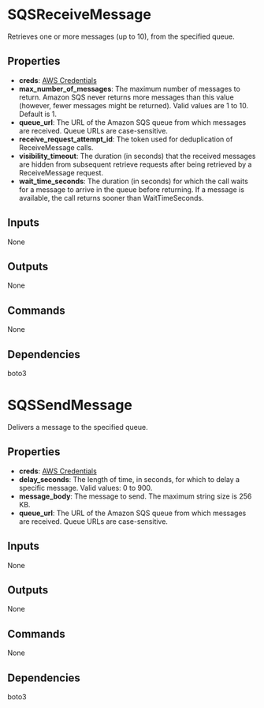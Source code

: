 SQSReceiveMessage
=================
Retrieves one or more messages (up to 10), from the specified queue.

Properties
----------
- **creds**: [AWS Credentials](http://boto3.readthedocs.io/en/latest/guide/configuration.html)
- **max_number_of_messages**: The maximum number of messages to return. Amazon SQS never returns more messages than this value (however, fewer messages might be returned). Valid values are 1 to 10. Default is 1.
- **queue_url**: The URL of the Amazon SQS queue from which messages are received. Queue URLs are case-sensitive.
- **receive_request_attempt_id**: The token used for deduplication of ReceiveMessage calls.
- **visibility_timeout**: The duration (in seconds) that the received messages are hidden from subsequent retrieve requests after being retrieved by a ReceiveMessage request.
- **wait_time_seconds**: The duration (in seconds) for which the call waits for a message to arrive in the queue before returning. If a message is available, the call returns sooner than WaitTimeSeconds.

Inputs
------
None

Outputs
-------
None

Commands
--------
None

Dependencies
------------
boto3

SQSSendMessage
==============
Delivers a message to the specified queue.

Properties
----------
- **creds**: [AWS Credentials](http://boto3.readthedocs.io/en/latest/guide/configuration.html)
- **delay_seconds**: The length of time, in seconds, for which to delay a specific message. Valid values: 0 to 900.
- **message_body**: The message to send. The maximum string size is 256 KB.
- **queue_url**: The URL of the Amazon SQS queue from which messages are received. Queue URLs are case-sensitive.

Inputs
------
None

Outputs
-------
None

Commands
--------
None

Dependencies
------------
boto3
